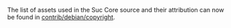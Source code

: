 The list of assets used in the Suc Core source and their attribution can now be found in [contrib/debian/copyright](../contrib/debian/copyright).
